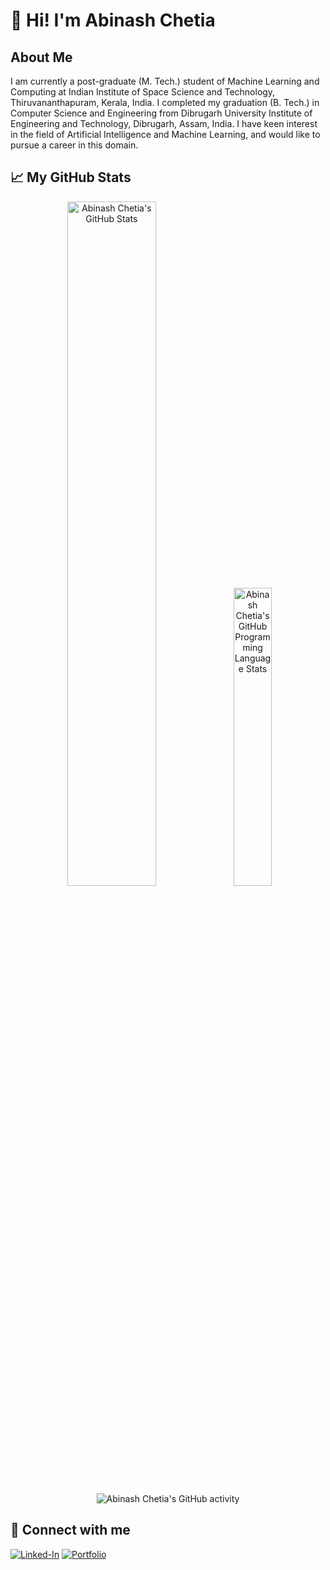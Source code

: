# 👋 Hi! I'm Abinash Chetia

## About Me

I am currently a post-graduate (M. Tech.) student of Machine Learning and Computing at Indian Institute of Space Science and Technology, Thiruvananthapuram, Kerala, India. I completed my graduation (B. Tech.) in Computer Science and Engineering from Dibrugarh University Institute of Engineering and Technology, Dibrugarh, Assam, India. I have keen interest in the field of Artificial Intelligence and Machine Learning, and would like to pursue a career in this domain.

## 📈 My GitHub Stats

<div align="center">
  <img width="53%" src="https://github-readme-stats.vercel.app/api?username=AbinashChetia&show_icons=true&hide_border=false&count_private=true&theme=react" alt="Abinash Chetia's GitHub Stats">
  <img width="35%" src="https://github-readme-stats.vercel.app/api/top-langs/?username=AbinashChetia&show_icons=true&hide_border=false&langs_count=10&layout=compact&theme=react" alt="Abinash Chetia's GitHub Programming Language Stats">
</div>

<div align="center">
  <img src="https://github-readme-streak-stats.herokuapp.com/?user=AbinashChetia&theme=buefy" alt="Abinash Chetia's GitHub activity"/>
</div>

## 🔗 Connect with me

[![Linked-In](https://img.shields.io/badge/Linked_In-0077B5?style=for-the-badge&logo=LinkedIn&logoColor=white)](https://www.linkedin.com/in/abinash-chetia-b33280190/)
[![Portfolio](https://img.shields.io/badge/Portfolio_Website-20B2AA?style=for-the-badge)](https://abinashchetia.github.io)
